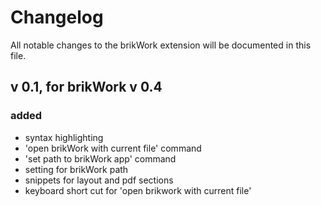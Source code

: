# Changelog

All notable changes to the brikWork extension will be documented in this file.

## v 0.1, for brikWork v 0.4
### added
- syntax highlighting
- 'open brikWork with current file' command
- 'set path to brikWork app' command
- setting for brikWork path
- snippets for layout and pdf sections
- keyboard short cut for 'open brikwork with current file'
